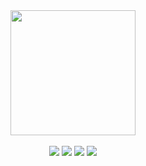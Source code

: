 <div align="center">
  <a href="https://github.com/devxb/gitanimals">
  <img height="200px" src="https://render.gitanimals.org/farms/SID12g"/>
  </a>
</div>
<br>
<div align="center">
<a href="https://sid12g.dev"><img src="https://img.shields.io/badge/about%20me-FFCD11?style=for-the-badge&logo=aboutdotme&logoColor=black"/></a>
<a href="https://post.sid12g.dev"><img src="https://img.shields.io/badge/blog-008080?style=for-the-badge&logo=gitbook&logoColor=white" /></a>
<a href="mailto:ad@sid12g.dev">  <img src="https://img.shields.io/badge/mail-005FF9?style=for-the-badge&logo=maildotru&logoColor=white"/></a>
<a href="https://discord.com/users/469102848840433664">  <img src="https://img.shields.io/badge/discord-5865F2?style=for-the-badge&logo=discord&logoColor=white"/></a>
</div>
